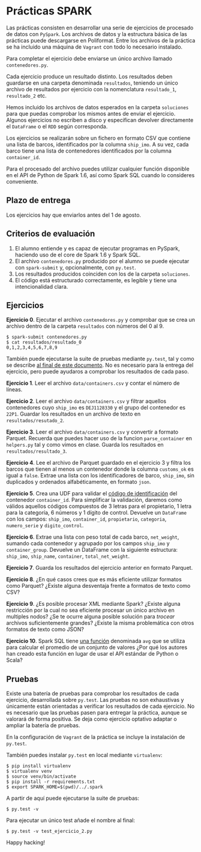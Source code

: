 # Prácticas SPARK

Las prácticas consisten en desarrollar una serie de ejercicios de procesado de datos con `PySpark`. Los archivos de datos y la estructura básica de las prácticas puede descargarse en Poliformat. Entre los archivos de la práctica se ha incluido una máquina de `Vagrant` con todo lo necesario instalado.

Para completar el ejercicio debe enviarse un único archivo llamado `contenedores.py`.

Cada ejercicio produce un resultado distinto. Los resultados deben guardarse en una carpeta denominada `resultados`, teniendo un único archivo de resultados por ejercicio con la nomenclatura `resultado_1`, `resultado_2` etc.

Hemos incluido los archivos de datos esperados en la carpeta `soluciones` para que puedas comprobar los mismos antes de enviar el ejercicio. Algunos ejercicios no escriben a disco y especifican devolver directamente el `DataFrame` o el `RDD` según corresponda.

Los ejercicios se realizarán sobre un fichero en formato CSV que contiene una lista de barcos, identificados por la columna `ship_imo`. A su vez, cada barco tiene una lista de contenedores identificados por la columna `container_id`.

Para el procesado del archivo puedes utilizar cualquier función disponible en el API de Python de Spark 1.6, así como Spark SQL cuando lo consideres conveniente.

## Plazo de entrega

Los ejercicios hay que enviarlos antes del 1 de agosto.

## Criterios de evaluación

1. El alumno entiende y es capaz de ejecutar programas en PySpark, haciendo uso de el core de Spark 1.6 y Spark SQL.
2. El archivo `contenedores.py` producido por el alumno se puede ejecutar con `spark-submit` y, opcionalmente, con `py.test`.
3. Los resultados producidos coinciden con los de la carpeta `soluciones`.
4. El código está estructurado correctamente, es legible y tiene una intencionalidad clara.

## Ejercicios

**Ejercicio 0**. Ejecutar el archivo `contenedores.py` y comprobar que se crea un archivo dentro de la carpeta `resultados` con números del 0 al 9.

```
$ spark-submit contenedores.py
$ cat resultados/resultado_0
0,1,2,3,4,5,6,7,8,9
```

También puede ejecutarse la suite de pruebas mediante `py.test`, tal y como se describe [al final de este documento](pruebas). No es necesario para la entrega del ejercicio, pero puede ayudaros a comprobar los resultados de cada paso.

**Ejercicio 1**. Leer el archivo `data/containers.csv` y contar el número de líneas.

**Ejercicio 2**. Leer el archivo `data/containers.csv` y filtrar aquellos contenedores cuyo `ship_imo` es `DEJ1128330` y el grupo del contenedor es `22P1`. Guardar los resultados en un archivo de texto en `resultados/resutado_2`.

**Ejercicio 3**. Leer el archivo `data/containers.csv` y convertir a formato Parquet. Recuerda que puedes hacer uso de la funcion `parse_container` en `helpers.py` tal y como vimos en clase. Guarda los resultados en `resultados/resultado_3`.

**Ejercicio 4**. Lee el archivo de Parquet guardado en el ejercicio 3 y filtra los barcos que tienen al menos un contenedor donde la columna `customs_ok` es igual a `false`. Extrae una lista con los identificadores de barco, `ship_imo`, sin duplicados y ordenados alfabéticamente, en formato `json`.

**Ejercicio 5**. Crea una UDF para validar el [código de identificación](https://en.wikipedia.org/wiki/ISO_6346) del contenedor `container_id`. Para simplificar la validación, daremos como válidos aquellos códigos compuestos de 3 letras para el propietario, 1 letra para la categoría, 6 números y 1 dígito de control. Devuelve un `DataFrame` con los campos: `ship_imo`, `container_id`, `propietario`, `categoria`, `numero_serie` y `digito_control`.

**Ejercicio 6**. Extrae una lista con peso total de cada barco, `net_weight`, sumando cada contenedor y agrupado por los campos `ship_imo` y `container_group`. Devuelve un DataFrame con la siguiente estructura: `ship_imo`, `ship_name`, `container`, `total_net_weight`.
  
**Ejercicio 7**. Guarda los resultados del ejercicio anterior en formato Parquet.

**Ejercicio 8**. ¿En qué casos crees que es más eficiente utilizar formatos como Parquet? ¿Existe alguna desventaja frente a formatos de texto como CSV?

**Ejercicio 9**. ¿Es posible procesar XML mediante Spark? ¿Existe alguna restricción por la cual no sea eficiente procesar un único archivo en multiples nodos? ¿Se te ocurre alguna posible solución para _trocear_ archivos suficientemente grandes? ¿Existe la misma problemática con otros formatos de texto como JSON?

**Ejercicio 10**. Spark SQL tiene [una función](http://spark.apache.org/docs/latest/api/python/pyspark.sql.html#pyspark.sql.functions.avg) denominada `avg` que se utiliza para calcular el promedio de un conjunto de valores ¿Por qué los autores han creado esta función en lugar de usar el API estándar de Python o Scala?

## Pruebas

Existe una batería de pruebas para comprobar los resultados de cada ejercicio, desarrollada sobre `py.test`. Las pruebas no son exhaustivas y únicamente están orientadas a verificar los resultados de cada ejercicio. No es necesario que las pruebas pasen para entregar la práctica, aunque se valorará de forma positiva. Se deja como ejercicio optativo adaptar o ampliar la batería de pruebas. 

En la configuración de `Vagrant` de la práctica se incluye la instalación de `py.test`.

También puedes instalar `py.test` en local mediante `virtualenv`:

```
$ pip install virtualenv
$ virtualenv venv
$ source venv/bin/activate
$ pip install -r requirements.txt
$ export SPARK_HOME=$(pwd)/../.spark
```

A partir de aquí puede ejecutarse la suite de pruebas:

```
$ py.test -v
```

Para ejecutar un único test añade el nombre al final:

```
$ py.test -v test_ejercicio_2.py
```

Happy hacking!
